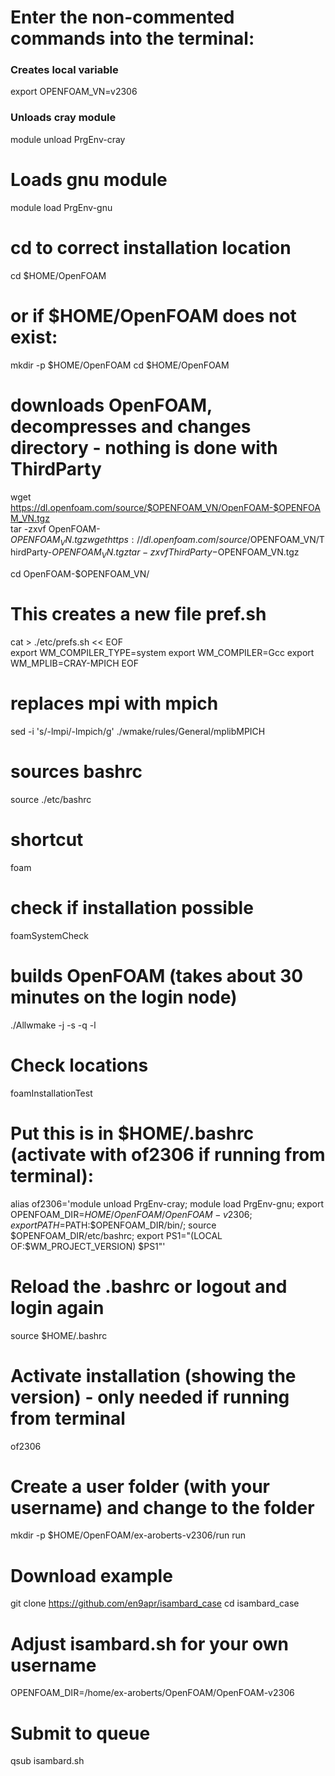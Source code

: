 # Enter the non-commented commands into the terminal:

### Creates local variable
export OPENFOAM_VN=v2306

### Unloads cray module
module unload PrgEnv-cray    

# Loads gnu module
module load PrgEnv-gnu      

# cd to correct installation location    
cd $HOME/OpenFOAM

# or if $HOME/OpenFOAM does not exist:
mkdir -p $HOME/OpenFOAM
cd $HOME/OpenFOAM

# downloads OpenFOAM, decompresses and changes directory - nothing is done with ThirdParty
wget https://dl.openfoam.com/source/$OPENFOAM_VN/OpenFOAM-$OPENFOAM_VN.tgz              
tar -zxvf OpenFOAM-$OPENFOAM_VN.tgz  
wget https://dl.openfoam.com/source/$OPENFOAM_VN/ThirdParty-$OPENFOAM_VN.tgz
tar -zxvf ThirdParty-$OPENFOAM_VN.tgz  
                                                   
cd OpenFOAM-$OPENFOAM_VN/                                                                

# This creates a new file pref.sh
cat > ./etc/prefs.sh << EOF                  
export WM_COMPILER_TYPE=system
export WM_COMPILER=Gcc
export WM_MPLIB=CRAY-MPICH
EOF

# replaces mpi with mpich
sed -i 's/-lmpi/-lmpich/g' ./wmake/rules/General/mplibMPICH

# sources bashrc
source ./etc/bashrc

# shortcut
foam

# check if installation possible
foamSystemCheck

# builds OpenFOAM (takes about 30 minutes on the login node)
./Allwmake -j -s -q -l

# Check locations
foamInstallationTest

# Put this is in $HOME/.bashrc (activate with of2306 if running from terminal):
alias of2306='module unload PrgEnv-cray; module load PrgEnv-gnu; export OPENFOAM_DIR=$HOME/OpenFOAM/OpenFOAM-v2306; export PATH=$PATH:$OPENFOAM_DIR/bin/; source $OPENFOAM_DIR/etc/bashrc; export PS1="(LOCAL OF:\$WM_PROJECT_VERSION) $PS1"'

# Reload the .bashrc or logout and login again
source $HOME/.bashrc

# Activate installation (showing the version) - only needed if running from terminal
of2306

# Create a user folder (with your username) and change to the folder
mkdir -p $HOME/OpenFOAM/ex-aroberts-v2306/run
run

# Download example
git clone https://github.com/en9apr/isambard_case
cd isambard_case

# Adjust isambard.sh for your own username
OPENFOAM_DIR=/home/ex-aroberts/OpenFOAM/OpenFOAM-v2306

# Submit to queue
qsub isambard.sh


